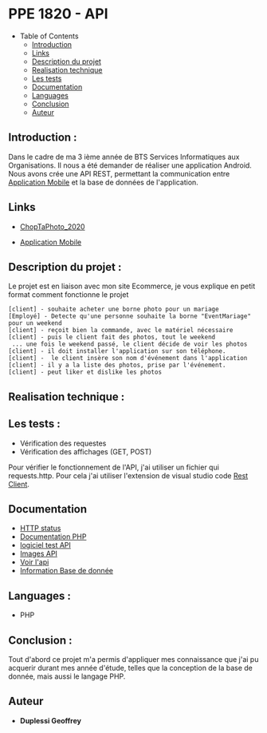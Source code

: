 # PPE 1820 - API

- Table of Contents
  * [Introduction](#introduction)
  * [Links](#links)
  * [Description du projet](#description-du-projet)
  * [Realisation technique](#realisation-technique)
  * [Les tests](#les-tests)
  * [Documentation](#documentation)
  * [Languages](#languages)
  * [Conclusion](#conclusion)
  * [Auteur](#auteur)


## Introduction :
Dans le cadre de ma  3 ième année de BTS Services Informatiques aux Organisations. Il nous a été demander de réaliser une
application Android. Nous avons crée une API REST, permettant la communication entre [Application Mobile](https://github.com/Grezor/App_KOTLIN_2020) et la base de
données de l'application.

## Links
<!-- Site Ecommerce -->
- [ChopTaPhoto_2020](https://github.com/Grezor/ChopTaPhoto_2020)
<!-- Application Android -->
- [Application Mobile](https://github.com/Grezor/App_KOTLIN_2020)

## Description du projet : 
Le projet est en liaison avec mon site Ecommerce, je vous explique en petit format comment fonctionne le projet

```
[client] - souhaite acheter une borne photo pour un mariage
[Employé] - Detecte qu'une personne souhaite la borne "EventMariage" pour un weekend
[client] - reçoit bien la commande, avec le matériel nécessaire
[client] - puis le client fait des photos, tout le weekend
 ... une fois le weekend passé, le client décide de voir les photos
[client] - il doit installer l'application sur son téléphone. 
[client] -  le client insère son nom d'événement dans l'application
[client] - il y a la liste des photos, prise par l'événement.
[client] - peut liker et dislike les photos
```

## Realisation technique :

  ## Les tests : 

  - Vérification des requestes
  - Vérification des affichages (GET, POST)


  Pour vérifier le fonctionnement de l'API, j'ai utiliser un fichier qui requests.http. Pour cela j'ai utiliser l'extension de visual studio code [Rest Client](https://marketplace.visualstudio.com/items?itemName=humao.rest-client).


## Documentation
  - [HTTP status](https://developer.mozilla.org/fr/docs/Web/HTTP/Status)
  - [Documentation PHP](https://www.php.net/manual/fr/)
  - [logiciel test API](https://insomnia.rest/)
  - [Images API]()
  - [Voir l'api](http://duplessigeoffrey.fr/api2/photos.php?code=EFFICOM)
  - [Information Base de donnée](https://github.com/Grezor/PPE_1820_API/blob/master/documentations/database.md)


## Languages : 
- PHP

## Conclusion : 
Tout d'abord ce projet m'a permis d'appliquer mes connaissance que j'ai pu acquerir durant mes année d'étude, telles que la conception de la base de donnée, mais aussi le langage PHP.

## Auteur
- **Duplessi Geoffrey** 